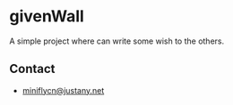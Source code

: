 # givenWall

A simple project where can write some wish to the others.

## Contact

* miniflycn@justany.net